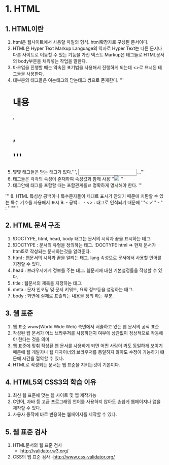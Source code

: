# 1. HTML
## 1. HTML이란
1. html은 웹사이트에서 사용할 파일의 형식. html확장자로 구성된 문서이다.
2. HTML은 Hyper Text Markup Language의 약자로 Hyper Text는 다른 문서나 다른 사이트로 이동할 수 있는 기능을 가진 텍스트 Markup은 태그들로 HTML문서의 body부분을 채워넣는 작업을 말한다.
3. 마크업을 진행할 때는 약속된 표기법을 사용해서 진행하게 되는데 <>로 표시된 테그들을 사용한다.
4. 대부분의 태그들은 여는태그와 닫는태그 쌍으로 존재한다. '''<h1>내용</h1>, <h1/>, <p></p>'''
5. 몇몇 태그들은 닫는 태그가 없다.'''<img>, <input>...'''
6. 태그들은 각각의 속성이 존재하여 속성값과 함께 사용'''<img width="가로길이" height="세로길이" src="이미지경로" style="css관련 속성">'''
7. 태그안에 태그를 포함할 때는 포함관계를ㄹ 명확하게 명시해야 한다. 
'''
    <div>
        <a>
            <p></p>
        </a>
    </div>    
'''
8. HTML 특성상 공백이나 특수문자들이 제대료 표시가 안되기 때문에 치환할 수 있는 특수 기호를 사용해서 표시
9.  - 공백 : &nbsp;
    - <> : 태그로 인식되기 때문에 '''&lt; &gt;'''
    - " : '''&quot;'''

## 2. HTML 문서 구조
1. !DOCTYPE, html, head, body 태그는 문서의 시작과 끝을 표시하는 태그.
2. !DOCTYPE : 문서의 유형을 정의하는 태그.
!DOCTYPE html => 현재 문서가 html5로 작성되는 문서하는것을 알려준다.
3. html : 웹문서의 시작과 끝을 알리는 태그. lang 속성으로 문서에서 사용할 언어를 지정할 수 있다.
4. head : 브라우저에게 정보를 주는 태그. 웹문서에 대한 기본설정들을 작성할 수 있다.
5. title : 웹문서의 제목을 지정하는 태그.
6. meta : 문자 인코딩 및 문서 키워드, 요약 정보등을 설정하는 태그.
7. body : 화면에 실제로 표출되는 내용을 정의 하는 부분.

## 3. 웹 표준
1. 웹 표준 www(World Wide Web) 측면에서 서술하고 있는 웹 문서의 공식 표준
2. 작성된 웹 문서가 어느 브라우저를 사용하던지 여부에 상관없이 정상적으로 작동해야 한다는 것을 의미
3. 웹 표준에 맞춰 작성된 웹 문서를 사용하게 되면 어떤 사람이 봐도 동일하게 보이기 때문에 웹 개발자나 웹 디자이너의 브라우저를 통일하지 않아도 수정이 가능하기 떄문에 시간을 절약할 수 있다.
4. HTML로 작성되는 문서는 웹 표준을 지키는것이 기본이다.

## 4. HTML5외 CSS3의 학습 이유
1. 최신 웹 표준에 맞는 웹 사이트 및 앱 제작가능
2. C언어, 자바 등 고급 프로그래밍 언어를 사용하지 않아도 손쉽게 웹페이지나 앱을 제작할 수 있다.
3. 사용자 동작에 바로 반응하는 웹페이지를 제작할 수 있다.

## 5. 웹 표준 검사
1. HTML문서의 웹 표준 검사
    - http://validator.w3.org/
2. CSS의 웹 표준 검사
    -http://www.css-validator.org/
